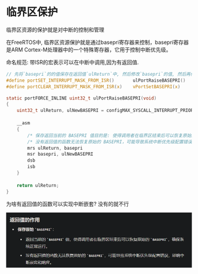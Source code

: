 # 临界区保护

临界区资源的保护就是对中断的控制和管理

在FreeRTOS中, 临界区资源保护就是通过basepri寄存器来控制，basepri寄存器是ARM Cortex-M处理器中的一个特殊寄存器，它用于控制中断优先级。

命名规范: 带ISR的宏表示可以在中断中调用,因为有返回值.

``` c
// 先将`basepri`的的值保存在返回值`ulReturn`中, 然后修改`basepri`的值, 然后再修改值, 目的是返回当前的 BASEPRI 值，使得调用者在临界区结束后可以恢复原始的 BASEPRI，确保系统正常运行。
#define portSET_INTERRUPT_MASK_FROM_ISR()		ulPortRaiseBASEPRI()
#define portCLEAR_INTERRUPT_MASK_FROM_ISR(x)	vPortSetBASEPRI(x)		
```

``` c
static portFORCE_INLINE uint32_t ulPortRaiseBASEPRI(void)
{
    uint32_t ulReturn, ulNewBASEPRI = configMAX_SYSCALL_INTERRUPT_PRIORITY;  // 设置中断响应等级是11, 大于11不被响应

    __asm
    {
        /* 保存返回当前的 BASEPRI 值目的是: 使得调用者在临界区结束后可以恢复原始的 BASEPRI，确保系统正常运行。 */
        /* 没有返回值的函数无法恢复原始的 BASEPRI，可能导致系统中断优先级配置错误，影响中断嵌套和响应。 */
		mrs ulReturn, basepri
		msr basepri, ulNewBASEPRI
		dsb
		isb
    }

    return ulReturn;
}
```


为啥有返回值的函数可以实现中断嵌套? 没有的就不行

![](https://raw.githubusercontent.com/fly-t/images/main/blog/readme-2024-08-03-11-37-33.png)